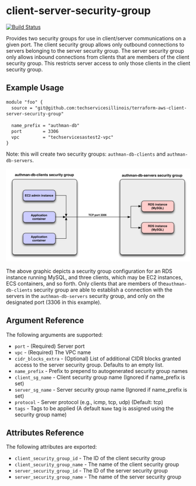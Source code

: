 # client-server-security-group

[![Build Status](https://drone.techservices.illinois.edu/api/badges/techservicesillinois/terraform-aws-client-server-security-group/status.svg)](https://drone.techservices.illinois.edu/techservicesillinois/terraform-aws-client-server-security-group)

Provides two security groups for use in client/server communications
on a given port. The client security group allows only outbound
connections to servers belonging to the server security group. The
server security group only allows inbound connections from clients
that are members of the client security group. This restricts server
access to only those clients in the client security group.

Example Usage
-----------------

```hcl
module "foo" {
  source = "git@github.com:techservicesillinois/terraform-aws-client-server-security-group"

  name_prefix = "authman-db"
  port        = 3306
  vpc         = "techservicesastest2-vpc"
}
```

Note: this will create two security groups: `authman-db-clients` and `authman-db-servers`.

![Client-Server Security Group Graphic](images/terraform-aws-client-server-security-group.png)

The above graphic depicts a security group configuration for an RDS instance
running MySQL, and three clients, which may be EC2 instances, ECS containers,
and so forth.
Only clients that are members of the`authman-db-clients` security group are able to
establish a connection with the servers in the `authman-db-servers` security group,
and only on the designated port (3306 in this example).

Argument Reference
-----------------

The following arguments are supported:

* `port` - (Required) Server port
* `vpc` - (Required) The VPC name
* `cidr_blocks_extra` - (Optional) List of additional CIDR blocks granted access to the server security group. Defaults to an empty list.
* `name_prefix` - Prefix to prepend to autogenerated security group names
* `client_sg_name` - Client security group name (Ignored if name_prefix is set)
* `server_sg_name` - Server security group name (Ignored if name_prefix is set)
* `protocol` - Server protocol (e.g., icmp, tcp, udp) (Default: tcp)
* `tags` - Tags to be applied (A default `Name` tag is assigned using the security group name)

Attributes Reference
--------------------

The following attributes are exported:

* `client_security_group_id` - The ID of the client security group
* `client_security_group_name` - The name of the client security group
* `server_security_group_id` - The ID of the server security group
* `server_security_group_name` - The name of the server security group
